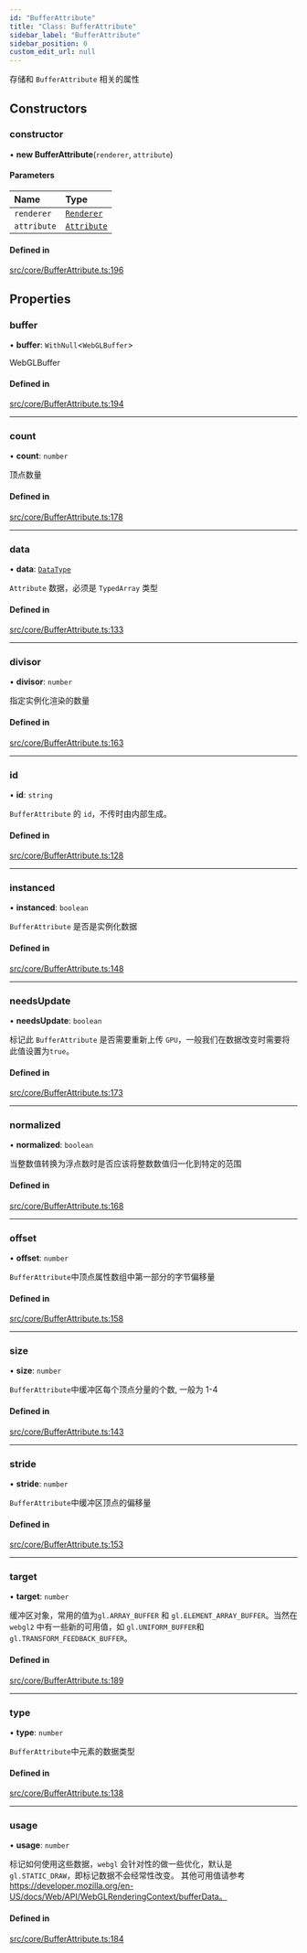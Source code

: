 ```yaml
---
id: "BufferAttribute"
title: "Class: BufferAttribute"
sidebar_label: "BufferAttribute"
sidebar_position: 0
custom_edit_url: null
---
```


存储和 `BufferAttribute` 相关的属性

## Constructors

### constructor

• **new BufferAttribute**(`renderer`, `attribute`)

#### Parameters

| Name | Type |
| :------ | :------ |
| `renderer` | [`Renderer`](Renderer.md) |
| `attribute` | [`Attribute`](../interfaces/Attribute.md) |

#### Defined in

[src/core/BufferAttribute.ts:196](https://github.com/sakitam-gis/vis-engine/blob/7cb4094/src/core/BufferAttribute.ts#L196)

## Properties

### buffer

• **buffer**: `WithNull`<`WebGLBuffer`\>

WebGLBuffer

#### Defined in

[src/core/BufferAttribute.ts:194](https://github.com/sakitam-gis/vis-engine/blob/7cb4094/src/core/BufferAttribute.ts#L194)

___

### count

• **count**: `number`

顶点数量

#### Defined in

[src/core/BufferAttribute.ts:178](https://github.com/sakitam-gis/vis-engine/blob/7cb4094/src/core/BufferAttribute.ts#L178)

___

### data

• **data**: [`DataType`](../#datatype)

`Attribute` 数据，必须是 `TypedArray` 类型

#### Defined in

[src/core/BufferAttribute.ts:133](https://github.com/sakitam-gis/vis-engine/blob/7cb4094/src/core/BufferAttribute.ts#L133)

___

### divisor

• **divisor**: `number`

指定实例化渲染的数量

#### Defined in

[src/core/BufferAttribute.ts:163](https://github.com/sakitam-gis/vis-engine/blob/7cb4094/src/core/BufferAttribute.ts#L163)

___

### id

• **id**: `string`

`BufferAttribute` 的 `id`，不传时由内部生成。

#### Defined in

[src/core/BufferAttribute.ts:128](https://github.com/sakitam-gis/vis-engine/blob/7cb4094/src/core/BufferAttribute.ts#L128)

___

### instanced

• **instanced**: `boolean`

`BufferAttribute` 是否是实例化数据

#### Defined in

[src/core/BufferAttribute.ts:148](https://github.com/sakitam-gis/vis-engine/blob/7cb4094/src/core/BufferAttribute.ts#L148)

___

### needsUpdate

• **needsUpdate**: `boolean`

标记此 `BufferAttribute` 是否需要重新上传 `GPU`，一般我们在数据改变时需要将此值设置为`true`。

#### Defined in

[src/core/BufferAttribute.ts:173](https://github.com/sakitam-gis/vis-engine/blob/7cb4094/src/core/BufferAttribute.ts#L173)

___

### normalized

• **normalized**: `boolean`

当整数值转换为浮点数时是否应该将整数数值归一化到特定的范围

#### Defined in

[src/core/BufferAttribute.ts:168](https://github.com/sakitam-gis/vis-engine/blob/7cb4094/src/core/BufferAttribute.ts#L168)

___

### offset

• **offset**: `number`

`BufferAttribute`中顶点属性数组中第一部分的字节偏移量

#### Defined in

[src/core/BufferAttribute.ts:158](https://github.com/sakitam-gis/vis-engine/blob/7cb4094/src/core/BufferAttribute.ts#L158)

___

### size

• **size**: `number`

`BufferAttribute`中缓冲区每个顶点分量的个数, 一般为 1-4

#### Defined in

[src/core/BufferAttribute.ts:143](https://github.com/sakitam-gis/vis-engine/blob/7cb4094/src/core/BufferAttribute.ts#L143)

___

### stride

• **stride**: `number`

`BufferAttribute`中缓冲区顶点的偏移量

#### Defined in

[src/core/BufferAttribute.ts:153](https://github.com/sakitam-gis/vis-engine/blob/7cb4094/src/core/BufferAttribute.ts#L153)

___

### target

• **target**: `number`

缓冲区对象，常用的值为`gl.ARRAY_BUFFER` 和 `gl.ELEMENT_ARRAY_BUFFER`。当然在`webgl2` 中有一些新的可用值，如 `gl.UNIFORM_BUFFER`和 `gl.TRANSFORM_FEEDBACK_BUFFER`。

#### Defined in

[src/core/BufferAttribute.ts:189](https://github.com/sakitam-gis/vis-engine/blob/7cb4094/src/core/BufferAttribute.ts#L189)

___

### type

• **type**: `number`

`BufferAttribute`中元素的数据类型

#### Defined in

[src/core/BufferAttribute.ts:138](https://github.com/sakitam-gis/vis-engine/blob/7cb4094/src/core/BufferAttribute.ts#L138)

___

### usage

• **usage**: `number`

标记如何使用这些数据，`webgl` 会针对性的做一些优化，默认是 `gl.STATIC_DRAW`，即标记数据不会经常性改变。
其他可用值请参考 https://developer.mozilla.org/en-US/docs/Web/API/WebGLRenderingContext/bufferData。

#### Defined in

[src/core/BufferAttribute.ts:184](https://github.com/sakitam-gis/vis-engine/blob/7cb4094/src/core/BufferAttribute.ts#L184)
